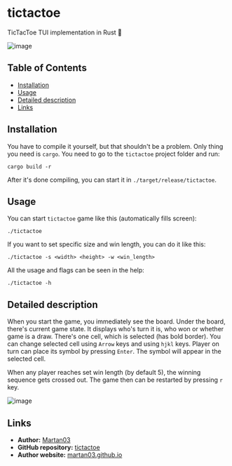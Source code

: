 # tictactoe

TicTacToe TUI implementation in Rust 🦀

![image](https://github.com/user-attachments/assets/09a821d1-a0d9-4f5c-8d3e-cc62dce1cb13)

## Table of Contents
- [Installation](#installation)
- [Usage](#usage)
- [Detailed description](#detailed-description)
- [Links](#links)

## Installation

You have to compile it yourself, but that shouldn't be a problem. Only thing
you need is `cargo`. You need to go to the `tictactoe` project folder and run:

```
cargo build -r
```

After it's done compiling, you can start it in `./target/release/tictactoe`.

## Usage

You can start `tictactoe` game like this (automatically fills screen):

```
./tictactoe
```

If you want to set specific size and win length, you can do it like this:

```
./tictactoe -s <width> <height> -w <win_length>
```

All the usage and flags can be seen in the help:

```
./tictactoe -h
```

## Detailed description

When you start the game, you immediately see the board. Under the board,
there's current game state. It displays who's turn it is, who won or whether
game is a draw. There's one cell, which is selected (has bold border). You can
change selected cell using `Arrow` keys and using `hjkl` keys. Player on turn
can place its symbol by pressing `Enter`. The symbol will appear in the
selected cell.

When any player reaches set win length (by default 5), the winning sequence
gets crossed out. The game then can be restarted by pressing `r` key.

![image](https://github.com/user-attachments/assets/09a821d1-a0d9-4f5c-8d3e-cc62dce1cb13)

## Links

- **Author:** [Martan03](https://github.com/Martan03)
- **GitHub repository:** [tictactoe](https://github.com/Martan03/tictactoe)
- **Author website:** [martan03.github.io](https://martan03.github.io)

